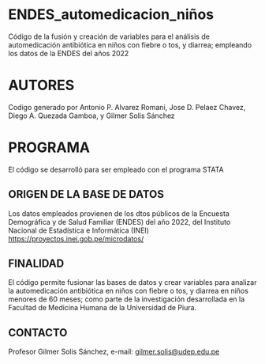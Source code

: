 # ENDES_automedicacion_niños
Código de la fusión y creación de variables para el análisis de automedicación antibiótica en niños con fiebre o tos, y diarrea; empleando los datos de la ENDES del años 2022

# AUTORES
Codigo generado por Antonio P. Alvarez Romani, Jose D. Pelaez Chavez, Diego A. Quezada Gamboa, y Gilmer Solis Sánchez

# PROGRAMA
El código se desarrolló para ser empleado con el programa STATA

## ORIGEN DE LA BASE DE DATOS
Los datos empleados provienen de los dtos públicos de la Encuesta Demográfica y de Salud Familiar (ENDES) del año 2022, del Instituto Nacional de Estadística e Informática (INEI) 
https://proyectos.inei.gob.pe/microdatos/

## FINALIDAD
El código permite fusionar las bases de datos y crear variables para analizar la automedicación antibiótica en niños con fiebre o tos, y diarrea en niños menores de 60 meses; como parte de la investigación desarrollada en la Facultad de Medicina Humana de la Universidad de Piura.

## CONTACTO
Profesor Gilmer Solis Sánchez, e-mail: gilmer.solis@udep.edu.pe
